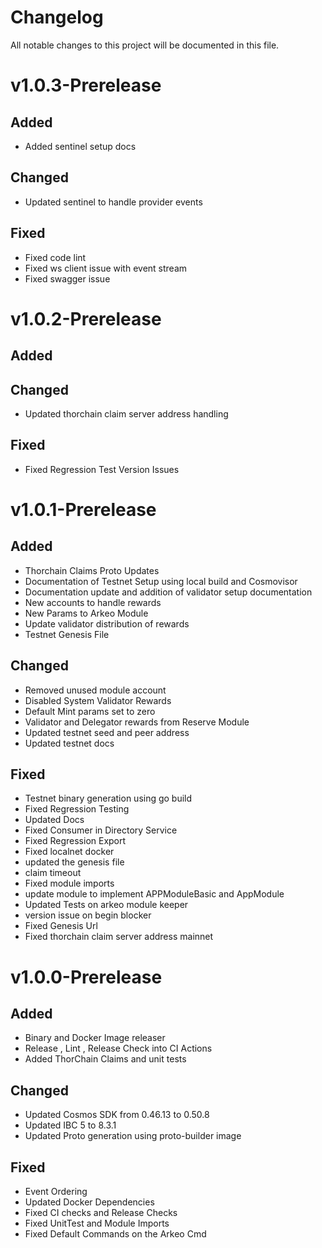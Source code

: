 # Changelog

All notable changes to this project will be documented in this file.

<!--
### Added

Contains the new features.

### Changed

Contains API breaking changes to existing functionality.

### Deprecated

Contains the candidates for removal in a future release.

### Removed

Contains API breaking changes of removed APIs.

### Fixed

Contains bug fixes.

### Improvements

Contains all the PRs that improved the code without changing the behaviors.
-->

# v1.0.3-Prerelease 

## Added 
- Added sentinel setup docs

## Changed
- Updated sentinel to handle provider events

## Fixed 
- Fixed code lint
- Fixed ws client issue with event stream
- Fixed swagger issue

# v1.0.2-Prerelease 

## Added 

## Changed
- Updated thorchain claim server address handling

## Fixed 
- Fixed Regression Test Version Issues 

# v1.0.1-Prerelease 

## Added 
- Thorchain Claims Proto Updates
- Documentation of Testnet Setup using local build and Cosmovisor
- Documentation update and addition of validator setup documentation 
- New accounts to handle rewards 
- New Params to Arkeo Module 
- Update validator distribution of rewards 
- Testnet Genesis File

## Changed
- Removed unused module account
- Disabled System Validator Rewards 
- Default Mint params set to zero
- Validator and Delegator rewards from Reserve Module
- Updated testnet seed and peer address
- Updated testnet docs 

## Fixed 
- Testnet binary generation using go build 
- Fixed Regression Testing 
- Updated Docs
- Fixed Consumer in Directory Service
- Fixed Regression Export 
- Fixed localnet docker 
- updated the genesis file
- claim timeout
- Fixed module imports
- update module to implement APPModuleBasic and AppModule
- Updated Tests on arkeo module keeper
- version issue on begin blocker 
- Fixed Genesis Url
- Fixed thorchain claim server address mainnet

# v1.0.0-Prerelease

## Added 

- Binary and Docker Image releaser 
- Release , Lint , Release Check into CI Actions
- Added ThorChain Claims and unit tests


## Changed 

- Updated Cosmos SDK from 0.46.13 to 0.50.8 
- Updated IBC 5 to 8.3.1
- Updated Proto generation using proto-builder image 

## Fixed

- Event Ordering 
- Updated Docker Dependencies 
- Fixed CI checks and Release Checks 
- Fixed UnitTest and Module Imports 
- Fixed Default Commands on the Arkeo Cmd